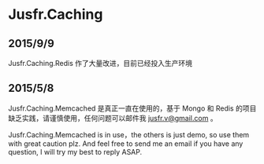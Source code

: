 # Jusfr.Caching

## 2015/9/9 
Jusfr.Caching.Redis 作了大量改进，目前已经投入生产环境

## 2015/5/8
Jusfr.Caching.Memcached 是真正一直在使用的，基于 Mongo 和 Redis 的项目缺乏实践，请谨慎使用，任何问题可以邮件我 jusfr.v@gmail.com 。

Jusfr.Caching.Memcached is in use，the others is just demo, so use them with great caution plz. And feel free to send me an email if you have any question, I will try my best to reply ASAP. 

